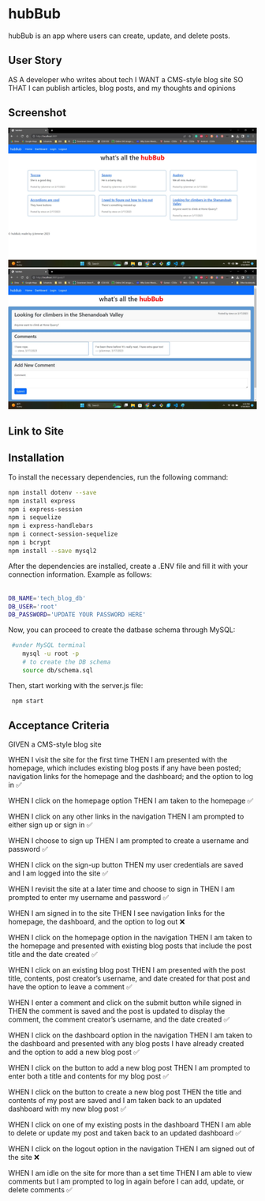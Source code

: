 # hubBub 

hubBub is an app where users can create, update, and delete posts.

## User Story

AS A developer who writes about tech
I WANT a CMS-style blog site
SO THAT I can publish articles, blog posts, and my thoughts and opinions

## Screenshot

<img src="./assets/hubBub1.jpg" alt="Photo of hubBub" title="Photo of hubBub">

<img src="./assets/hubBub2.jpg" alt="Photo of hubBub" title="Photo of hubBub">

## Link to Site


## Installation
  To install the necessary dependencies, run the following command:
```bash
npm install dotenv --save
npm install express
npm i express-session
npm i sequelize
npm i express-handlebars
npm i connect-session-sequelize
npm i bcrypt
npm install --save mysql2
```

After the dependencies are installed, create a .ENV file and fill it with your connection information. Example as follows:

```bash

DB_NAME='tech_blog_db'
DB_USER='root'
DB_PASSWORD='UPDATE YOUR PASSWORD HERE'

```

Now, you can proceed to create the datbase schema through MySQL:

```bash
 #under MySQL terminal
    mysql -u root -p
    # to create the DB schema
    source db/schema.sql
```

Then, start working with the server.js file:

```bash
 npm start
```

## Acceptance Criteria

GIVEN a CMS-style blog site

WHEN I visit the site for the first time
THEN I am presented with the homepage, which includes existing blog posts if any have been posted; navigation links for the homepage and the dashboard; and the option to log in ✅ 

WHEN I click on the homepage option
THEN I am taken to the homepage ✅ 

WHEN I click on any other links in the navigation
THEN I am prompted to either sign up or sign in ✅ 

WHEN I choose to sign up
THEN I am prompted to create a username and password ✅ 

WHEN I click on the sign-up button
THEN my user credentials are saved and I am logged into the site ✅ 

WHEN I revisit the site at a later time and choose to sign in
THEN I am prompted to enter my username and password ✅ 

WHEN I am signed in to the site
THEN I see navigation links for the homepage, the dashboard, and the option to log out ❌

WHEN I click on the homepage option in the navigation
THEN I am taken to the homepage and presented with existing blog posts that include the post title and the date created ✅ 

WHEN I click on an existing blog post
THEN I am presented with the post title, contents, post creator’s username, and date created for that post and have the option to leave a comment ✅ 

WHEN I enter a comment and click on the submit button while signed in
THEN the comment is saved and the post is updated to display the comment, the comment creator’s username, and the date created ✅ 

WHEN I click on the dashboard option in the navigation
THEN I am taken to the dashboard and presented with any blog posts I have already created and the option to add a new blog post ✅ 

WHEN I click on the button to add a new blog post
THEN I am prompted to enter both a title and contents for my blog post ✅ 

WHEN I click on the button to create a new blog post
THEN the title and contents of my post are saved and I am taken back to an updated dashboard with my new blog post ✅ 

WHEN I click on one of my existing posts in the dashboard
THEN I am able to delete or update my post and taken back to an updated dashboard ✅ 

WHEN I click on the logout option in the navigation
THEN I am signed out of the site ❌

WHEN I am idle on the site for more than a set time
THEN I am able to view comments but I am prompted to log in again before I can add, update, or delete comments ✅ 